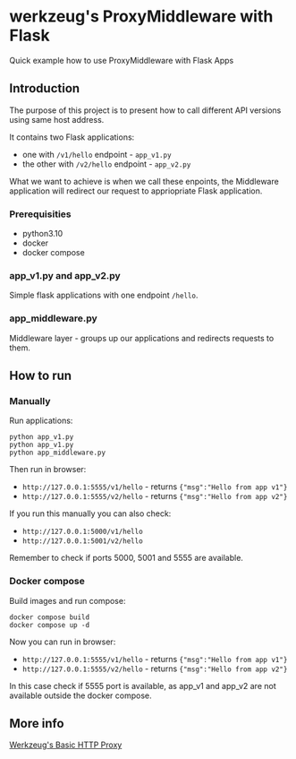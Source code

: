 # werkzeug's ProxyMiddleware with Flask
Quick example how to use ProxyMiddleware with Flask Apps

## Introduction
The purpose of this project is to present how to call different API versions
using same host address.

It contains two Flask applications:
* one with `/v1/hello` endpoint - `app_v1.py`
* the other with `/v2/hello` endpoint - `app_v2.py`

What we want to achieve is when we call these enpoints, the Middleware
application will redirect our request to appriopriate Flask application.

### Prerequisities
* python3.10
* docker
* docker compose

### app_v1.py and app_v2.py
Simple flask applications with one endpoint `/hello`.

### app_middleware.py
Middleware layer - groups up our applications and redirects requests to them.

## How to run
### Manually
Run applications:
```shell
python app_v1.py
python app_v1.py
python app_middleware.py
```
Then run in browser:
* `http://127.0.0.1:5555/v1/hello` - returns `{"msg":"Hello from app v1"}`
* `http://127.0.0.1:5555/v2/hello` - returns `{"msg":"Hello from app v2"}`

If you run this manually you can also check:
* `http://127.0.0.1:5000/v1/hello`
* `http://127.0.0.1:5001/v2/hello`

Remember to check if ports 5000, 5001 and 5555 are available.

### Docker compose
Build images and run compose:
```shell
docker compose build
docker compose up -d
```
Now you can run in browser:
* `http://127.0.0.1:5555/v1/hello` - returns `{"msg":"Hello from app v1"}`
* `http://127.0.0.1:5555/v2/hello` - returns `{"msg":"Hello from app v2"}`

In this case check if 5555 port is available, as app_v1 and app_v2 are not
available outside the docker compose.

## More info
[Werkzeug's Basic HTTP Proxy](https://werkzeug.palletsprojects.com/en/latest/middleware/http_proxy/)
